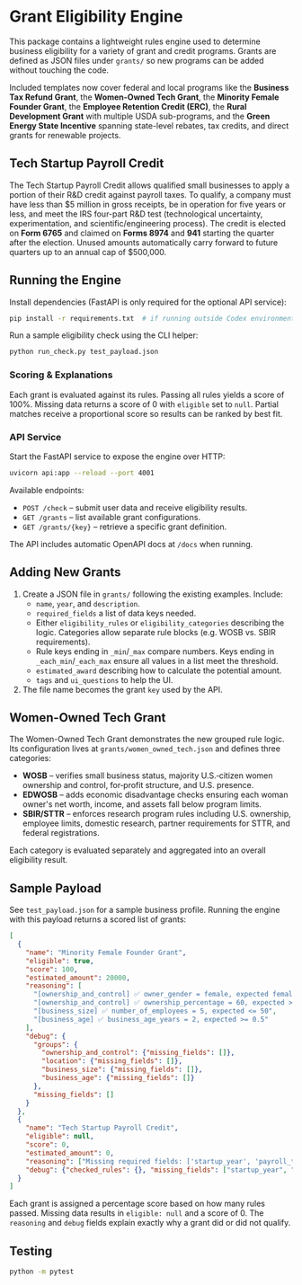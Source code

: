 # Grant Eligibility Engine

This package contains a lightweight rules engine used to determine business eligibility for a variety of grant and credit programs. Grants are defined as JSON files under `grants/` so new programs can be added without touching the code.

Included templates now cover federal and local programs like the **Business Tax Refund Grant**, the **Women-Owned Tech Grant**, the **Minority Female Founder Grant**, the **Employee Retention Credit (ERC)**, the **Rural Development Grant** with multiple USDA sub-programs, and the **Green Energy State Incentive** spanning state-level rebates, tax credits, and direct grants for renewable projects.

## Tech Startup Payroll Credit

The Tech Startup Payroll Credit allows qualified small businesses to apply a portion of their R&D credit against payroll taxes. To qualify, a company must have less than $5 million in gross receipts, be in operation for five years or less, and meet the IRS four-part R&D test (technological uncertainty, experimentation, and scientific/engineering process). The credit is elected on **Form 6765** and claimed on **Forms 8974** and **941** starting the quarter after the election. Unused amounts automatically carry forward to future quarters up to an annual cap of $500,000.

## Running the Engine

Install dependencies (FastAPI is only required for the optional API service):

```bash
pip install -r requirements.txt  # if running outside Codex environment
```

Run a sample eligibility check using the CLI helper:

```bash
python run_check.py test_payload.json
```

### Scoring & Explanations

Each grant is evaluated against its rules. Passing all rules yields a score of 100%. Missing data returns a score of 0 with `eligible` set to `null`. Partial matches receive a proportional score so results can be ranked by best fit.

### API Service

Start the FastAPI service to expose the engine over HTTP:

```bash
uvicorn api:app --reload --port 4001
```

Available endpoints:

- `POST /check` – submit user data and receive eligibility results.
- `GET /grants` – list available grant configurations.
- `GET /grants/{key}` – retrieve a specific grant definition.

The API includes automatic OpenAPI docs at `/docs` when running.

## Adding New Grants

1. Create a JSON file in `grants/` following the existing examples. Include:
   - `name`, `year`, and `description`.
   - `required_fields` a list of data keys needed.
   - Either `eligibility_rules` or `eligibility_categories` describing the logic. Categories allow separate rule blocks (e.g. WOSB vs. SBIR requirements).
   - Rule keys ending in `_min`/`_max` compare numbers. Keys ending in `_each_min`/`_each_max` ensure all values in a list meet the threshold.
   - `estimated_award` describing how to calculate the potential amount.
   - `tags` and `ui_questions` to help the UI.
2. The file name becomes the grant `key` used by the API.

## Women-Owned Tech Grant

The Women-Owned Tech Grant demonstrates the new grouped rule logic. Its configuration lives at `grants/women_owned_tech.json` and defines three categories:

- **WOSB** – verifies small business status, majority U.S.‑citizen women ownership and control, for‑profit structure, and U.S. presence.
- **EDWOSB** – adds economic disadvantage checks ensuring each woman owner's net worth, income, and assets fall below program limits.
- **SBIR/STTR** – enforces research program rules including U.S. ownership, employee limits, domestic research, partner requirements for STTR, and federal registrations.

Each category is evaluated separately and aggregated into an overall eligibility result.

## Sample Payload

See `test_payload.json` for a sample business profile. Running the engine with this payload returns a scored list of grants:

```json
[
  {
    "name": "Minority Female Founder Grant",
    "eligible": true,
    "score": 100,
    "estimated_amount": 20000,
    "reasoning": [
      "[ownership_and_control] ✅ owner_gender = female, expected female",
      "[ownership_and_control] ✅ ownership_percentage = 60, expected >= 51",
      "[business_size] ✅ number_of_employees = 5, expected <= 50",
      "[business_age] ✅ business_age_years = 2, expected >= 0.5"
    ],
    "debug": {
      "groups": {
        "ownership_and_control": {"missing_fields": []},
        "location": {"missing_fields": []},
        "business_size": {"missing_fields": []},
        "business_age": {"missing_fields": []}
      },
      "missing_fields": []
    }
  },
  {
    "name": "Tech Startup Payroll Credit",
    "eligible": null,
    "score": 0,
    "estimated_amount": 0,
    "reasoning": ["Missing required fields: ['startup_year', 'payroll_total']"],
    "debug": {"checked_rules": {}, "missing_fields": ["startup_year", "payroll_total"]}
  }
]
```

Each grant is assigned a percentage score based on how many rules passed. Missing data results in `eligible: null` and a score of 0. The `reasoning` and `debug` fields explain exactly why a grant did or did not qualify.

## Testing

```bash
python -m pytest
```
